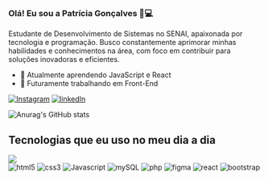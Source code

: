 ### Olá! Eu sou a Patrícia Gonçalves 👋💻
Estudante de Desenvolvimento de Sistemas no SENAI, apaixonada por tecnologia e programação. Busco constantemente aprimorar minhas habilidades e conhecimentos na área, com foco em contribuir para soluções inovadoras e eficientes.

- 🔭 Atualmente aprendendo JavaScript e React
- :space_invader: Futuramente trabalhando em Front-End




[![Instagram](https://img.shields.io/badge/Instagram-E4405F?style=for-the-badge&logo=instagram&logoColor=white)](https://www.instagram.com/patty.gsr/)
[![linkedIn]([https://img.shields.io/badge/LinkedIn-0077B5?style=for-the-badge&logo=linkedin&logoColor=white)](https://www.linkedin.com/in/patr%C3%ADcia-gon%C3%A7alves-b6310a2b9/?trk=public-profile-join-page](https://www.linkedin.com/in/patriciaramosperfil/))


![Anurag's GitHub stats](https://github-readme-stats.vercel.app/api?username=patricia520&show_icons=true&theme=synthwave)

## Tecnologias que eu uso no meu dia a dia
<!-- criar uma div com inline-block para por as imagens do badges -->
<div style="display:inline-block">
<img src="https://github-readme-stats.vercel.app/api/top-langs/?username=patricia520&theme=blue-green" /><br>
    <img src="https://img.shields.io/badge/HTML5-E34F26?style=for-the-badge&logo=html5&logoColor=white" alt="html5"/>
    <img src="https://img.shields.io/badge/CSS3-1572B6?style=for-the-badge&logo=css3&logoColor=white" alt="css3"/>
    <img src="https://img.shields.io/badge/JavaScript-F7DF1E?style=for-the-badge&logo=javascript&logoColor=black" alt="Javascript"/>
    <img src="https://img.shields.io/badge/MySQL-00000F?style=for-the-badge&logo=mysql&logoColor=white" alt="mySQL"/>
    <img src="https://img.shields.io/badge/PHP-777BB4?style=for-the-badge&logo=php&logoColor=white" alt="php"/>
    <img src="https://img.shields.io/badge/Figma-F24E1E?style=for-the-badge&logo=figma&logoColor=white" alt="figma"/>
    <img src="https://img.shields.io/badge/React-20232A?style=for-the-badge&logo=react&logoColor=61DAFB" alt="react"/>
    <img src="https://img.shields.io/badge/Bootstrap-563D7C?style=for-the-badge&logo=bootstrap&logoColor=white" alt="bootstrap"/>

  </div> <br> <br>



